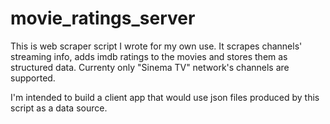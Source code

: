 # movie_ratings_server

This is web scraper script I wrote for my own use. It scrapes channels' streaming info, adds imdb ratings to the movies and stores them as structured data. Currenty only "Sinema TV" network's channels are supported. 

I'm intended to build a client app that would use json files produced by this script as a data source.
